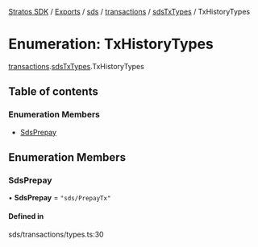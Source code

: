 [Stratos SDK](../README.md) / [Exports](../modules.md) / [sds](../modules/sds.md) / [transactions](../modules/sds.transactions.md) / [sdsTxTypes](../modules/sds.transactions.sdsTxTypes.md) / TxHistoryTypes

# Enumeration: TxHistoryTypes

[transactions](../modules/sds.transactions.md).[sdsTxTypes](../modules/sds.transactions.sdsTxTypes.md).TxHistoryTypes

## Table of contents

### Enumeration Members

- [SdsPrepay](sds.transactions.sdsTxTypes.TxHistoryTypes.md#sdsprepay)

## Enumeration Members

### SdsPrepay

• **SdsPrepay** = ``"sds/PrepayTx"``

#### Defined in

sds/transactions/types.ts:30
